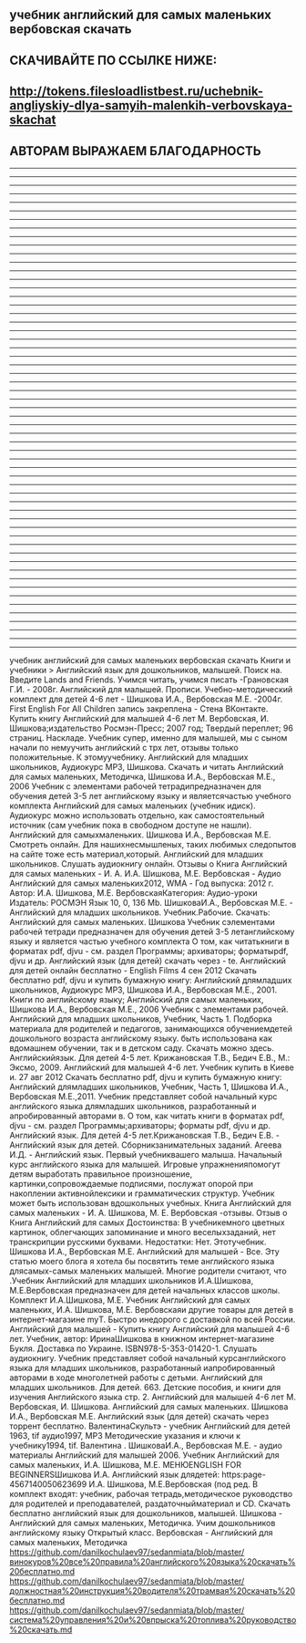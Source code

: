 учебник английский для самых маленьких вербовская скачать
--------------------------------------------------
СКАЧИВАЙТЕ ПО ССЫЛКЕ НИЖЕ:
--------------------------------------------------
http://tokens.filesloadlistbest.ru/uchebnik-angliyskiy-dlya-samyih-malenkih-verbovskaya-skachat
--------------------------------------------------
АВТОРАМ ВЫРАЖАЕМ БЛАГОДАРНОСТЬ
--------------------------------------------------
--------------------------------------------------
--------------------------------------------------
--------------------------------------------------
--------------------------------------------------
--------------------------------------------------
--------------------------------------------------
--------------------------------------------------
--------------------------------------------------
--------------------------------------------------
--------------------------------------------------
--------------------------------------------------
--------------------------------------------------
--------------------------------------------------
--------------------------------------------------
--------------------------------------------------
--------------------------------------------------
--------------------------------------------------
--------------------------------------------------
--------------------------------------------------
--------------------------------------------------
--------------------------------------------------
--------------------------------------------------
--------------------------------------------------
--------------------------------------------------
--------------------------------------------------
--------------------------------------------------
--------------------------------------------------
--------------------------------------------------
--------------------------------------------------
--------------------------------------------------
--------------------------------------------------
--------------------------------------------------
--------------------------------------------------
--------------------------------------------------
--------------------------------------------------
--------------------------------------------------
--------------------------------------------------
--------------------------------------------------
--------------------------------------------------
--------------------------------------------------
--------------------------------------------------
--------------------------------------------------
--------------------------------------------------
--------------------------------------------------
--------------------------------------------------
--------------------------------------------------
--------------------------------------------------
--------------------------------------------------
--------------------------------------------------
--------------------------------------------------
--------------------------------------------------
--------------------------------------------------
--------------------------------------------------
--------------------------------------------------
--------------------------------------------------
--------------------------------------------------
--------------------------------------------------
учебник английский для самых маленьких вербовская скачать Книги и учебники > Английский язык для дошкольников, малышей. Поиск на. Введите  Lands and Friends. Учимся читать, учимся писать -Грановская Г.И. - 2008г.  Английский для малышей. Прописи. Учебно-методический комплект для детей 4-6 лет - Шишкова И.А., Вербовская М.Е. -2004г. First English For All Children запись закреплена - Стена  ВКонтакте. Купить книгу Английский для малышей 4-6 лет М. Вербовская, И. Шишкова;издательство Росмэн-Пресс; 2007 год; Твердый переплет; 96 страниц.  Наскладе. Учебник супер, именно для малышей, мы с сыном начали по немуучить английский с трх лет, отзывы только положительные. К этомуучебнику. Английский для младших школьников, Аудиокурс MP3, Шишкова. Скачать и читать Английский для самых маленьких, Методичка, Шишкова И.А., Вербовская М.Е., 2006  Учебник с элементами рабочей тетрадипредназначен для обучения детей 3-5 лет английскому языку и являетсячастью учебного комплекта Английский для самых маленьких (учебник идиск). Аудиокурс можно использовать отдельно, как самостоятельный источник (сам учебник пока в свободном доступе не нашли).  Английский для самыхмаленьких. Шишкова И.А., Вербовская М.Е. Смотреть онлайн. Для нашихнесмышленых, таких любимых следопытов на сайте тоже есть материал,который. Английский для младших школьников. Слушать аудиокнигу онлайн. Отзывы о Книга Английский для самых маленьких - И. А. И.А. Шишкова, М.Е. Вербовская - Аудио Английский для самых маленьких2012, WMA - Год выпуска: 2012 г. Автор: И.А. Шишкова, М.Е. ВербовскаяКатегория: Аудио-уроки Издатель: РОСМЭН Язык 10, 0, 136 Mb. ШишковаИ.А., Вербовская М.Е. - Английский для младших школьников. Учебник.Рабочие. Скачать: Английский для самых маленьких. Шишкова  Учебник сэлементами рабочей тетради предназначен для обучения детей 3-5 летанглийскому языку и является частью учебного комплекта  О том, как читатькниги в форматах pdf, djvu - см. раздел Программы; архиваторы; форматыpdf, djvu и др. Английский язык (для детей) скачать через  - te. Английский для детей онлайн бесплатно - English Films
4 сен 2012  Скачать бесплатно pdf, djvu и купить бумажную книгу: Английский длямладших школьников, Аудиокурс MP3, Шишкова И.А., Вербовская М.Е., 2001. Книги по английскому языку; Английский для самых маленьких, Шишкова И.А., Вербовская М.Е., 2006  Учебник с элементами рабочей. Английский для младших школьников, Учебник, Часть 1. Подборка материала для родителей и педагогов, занимающихся обучениемдетей дошкольного возраста английскому языку.  быть использована как вдомашнем обучении, так и в детском саду. Скачать можно здесь. Английскийязык. Для детей 4-5 лет. Крижановская Т.В., Бедич Е.В., М.: Эксмо, 2009. Английский для малышей 4-6 лет. Учебник купить в Киеве и. 27 авг 2012  Скачать бесплатно pdf, djvu и купить бумажную книгу: Английский длямладших школьников, Учебник, Часть 1, Шишкова И.А., Вербовская М.Е.,2011. Учебник представляет собой начальный курс английского языка длямладших школьников, разработанный и апробированный авторами в. О том, как читать книги в форматах pdf, djvu - см. раздел Программы;архиваторы; форматы pdf, djvu и др.  Английский язык. Для детей 4-5 лет.Крижановская Т.В., Бедич Е.В. - Английский язык для детей. Сборникзанимательных заданий. Агеева И.Д. - Английский язык. Первый учебниквашего малыша. Начальный курс английского языка для малышей. Игровые упражненияпомогут детям выработать правильное произношение, картинки,сопровождаемые подписями, послужат опорой при накоплении активнойлексики и грамматических структур. Учебник может быть использован вдошкольных учебных. Книга Английский для самых маленьких - И. А. Шишкова, М. Е. Вербовская -отзывы. Отзыв о Книга Английский для самых  Достоинства: В учебникемного цветных картинок, облегчающих запоминание и много веселыхзаданий, нет транскрипции русскими буквами. Недостатки: Нет. Этотучебник. Шишкова И.А., Вербовская М.Е. Английский для малышей - Все. Эту статью моего блога я хотела бы посвятить теме английского языка длясамых-самых маленьких малышей. Многие родители считают, что .Учебник Английский для младших школьников И.А.Шишкова, М.Е.Вербовская предназначен для детей начальных классов школы. Комплект И.А.Шишкова, М.Е. Учебник Английский для самых маленьких, И.А. Шишкова, М.Е. Вербовскаяи другие товары для детей в интернет-магазине myТ. Быстро инедорого с доставкой по всей России. Английский для малышей -
Купить книгу Английский для малышей 4-6 лет. Учебник, автор: ИринаШишкова в книжном интернет-магазине Букля. Доставка по Украине. ISBN978-5-353-01420-1. Слушать аудиокнигу. Учебник представляет собой начальный курсанглийского языка для младших школьников, разработанный иапробированный авторами в ходе многолетней работы с детьми. Английский для младших школьников. Для детей. 663. Детские пособия, и книги для изучения Английского языка стр.  2. Английский для малышей 4-6 лет М. Вербовская, И. Шишкова. Английский для самых маленьких. Шишкова И.А., Вербовская М.Е. Английский язык (для детей) скачать через торрент бесплатно.  ВалентинаСкультэ - учебник Английский для детей 1963, tif аудио1997, MP3 Методические указания и ключи к учебнику1994, tif. Валентина . ШишковаИ.А., Вербовская М.Е. - аудио материалы Английский для малышей 2006. Учебник Английский для самых маленьких, И.А. Шишкова, М.Е. МЕНЮENGLISH FOR BEGINNERSШишкова И.А. Английский язык длядетей: https:page-4567140050623699  И.А. Шишкова, М.Е.Вербовская (под ред.  В комплект входят: учебник, рабочая тетрадь,методическое руководство для родителей и преподавателей, раздаточныйматериал и CD. Скачать бесплатно английский язык для дошкольников, малышей. Шишкова - Английский для самых маленьких, Методичка. Учим дошкольников английскому языку  Открытый класс. Вербовская - Английский для самых маленьких, Методичка
https://github.com/danilkochulaev97/sedanmiata/blob/master/винокуров%20все%20правила%20английского%20языка%20скачать%20бесплатно.md
https://github.com/danilkochulaev97/sedanmiata/blob/master/должностная%20инструкция%20водителя%20трамвая%20скачать%20бесплатно.md
https://github.com/danilkochulaev97/sedanmiata/blob/master/система%20управления%20и%20впрыска%20топлива%20руководство%20скачать.md